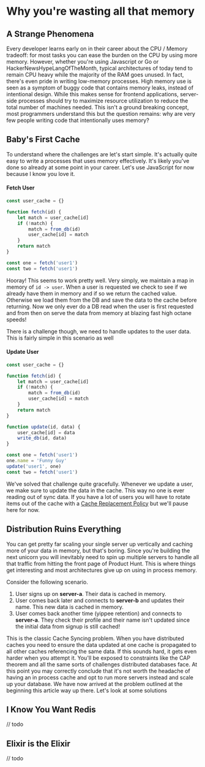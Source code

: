 # Why you're wasting all that memory
## A Strange Phenomena
Every developer learns early on in their career about the CPU / Memory tradeoff: for most tasks you can ease the burden on the CPU by using more memory.  However, whether you're using Javascript or Go or HackerNewsHypeLangOfTheMonth, typical architectures of today tend to remain CPU heavy while the majority of the RAM goes unused.  In fact, there's even pride in writing low-memory processes. High memory use is seen as a symptom of buggy code that contains memory leaks, instead of intentional design.  While this makes sense for frontend applications, server-side processes should try to maximize resource utilization to reduce the total number of machines needed.  This isn't a ground breaking concept, most programmers understand this but the question remains: why are very few people writing code that intentionally uses memory?

## Baby's First Cache
To understand where the challenges are let's start simple.  It's actually quite easy to write a processes that uses memory effectively.  It's likely you've done so already at some point in your career.  Let's use JavaScript for now because I know you love it.
#### Fetch User
```javascript
const user_cache = {}

function fetch(id) {
	let match = user_cache[id]
	if (!match) {
		match = from_db(id)
		user_cache[id] = match
	}
	return match
}

const one = fetch('user1')
const two = fetch('user1')
```
Hooray! This seems to work pretty well.  Very simply, we maintain a map in memory of `id -> user`. When a user is requested we check to see if we already have them in memory and if so we return the cached value.  Otherwise we load them from the DB and save the data to the cache before returning.  Now we only ever do a DB read when the user is first requested and from then on serve the data from memory at blazing fast high octane speeds!

There is a challenge though, we need to handle updates to the user data.  This is fairly simple in this scenario as well

#### Update User
```javascript
const user_cache = {}

function fetch(id) {
	let match = user_cache[id]
	if (!match) {
		match = from_db(id)
		user_cache[id] = match
	}
	return match
}

function update(id, data) {
	user_cache[id] = data
	write_db(id, data)
}

const one = fetch('user1')
one.name = 'Funny Guy'
update('user1', one)
const two = fetch('user1')
```
We've solved that challenge quite gracefully.  Whenever we update a user, we make sure to update the data in the cache.  This way no one is ever reading out of sync data. If you have a lot of users you will have to rotate items out of the cache with a [Cache Replacement Policy](https://en.wikipedia.org/wiki/Cache_replacement_policies#Policies) but we'll pause here for now.

## Distribution Ruins Everything
You can get pretty far scaling your single server up vertically and caching more of your data in memory, but that's boring.  Since you're building the next unicorn you will inevitably need to spin up multiple servers to handle all that traffic from hitting the front page of Product Hunt.  This is where things get interesting and most architectures give up on using in process memory.

Consider the following scenario.

1. User signs up on **server-a**.  Their data is cached in memory.
2. User comes back later and connects to **server-b** and updates their name.  This new data is cached in memory.
3. User comes back another time (yippee retention) and connects to **server-a**.  They check their profile and their name isn't updated since the initial data from signup is still cached!

This is the classic Cache Syncing problem.  When you have distributed caches you need to ensure the data updated at one cache is propagated to all other caches referencing the same data.  If this sounds hard, it gets even harder when you attempt it.  You'll be exposed to constraints like the CAP theorem and all the same sorts of challenges distributed databases face.  At this point you may correctly conclude that it's not worth the headache of having an in process cache and opt to run more servers instead and scale up your database.  We have now arrived at the problem outlined at the beginning this article way up there.  Let's look at some solutions


## I Know You Want Redis
// todo

## Elixir is the Elixir
// todo
